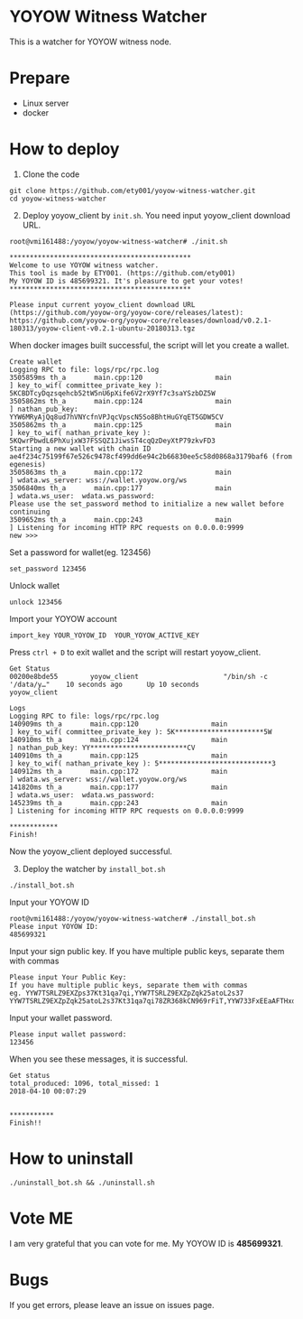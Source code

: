 # YOYOW Witness Watcher

This is a watcher for YOYOW witness node.

# Prepare
* Linux server
* docker

# How to deploy

1. Clone the code

```
git clone https://github.com/ety001/yoyow-witness-watcher.git
cd yoyow-witness-watcher
```

2. Deploy yoyow_client by `init.sh`. You need input yoyow_client download URL.

```
root@vmi161488:/yoyow/yoyow-witness-watcher# ./init.sh 

*********************************************
Welcome to use YOYOW witness watcher.
This tool is made by ETY001. (https://github.com/ety001)
My YOYOW ID is 485699321. It's pleasure to get your votes!
*********************************************

Please input current yoyow_client download URL (https://github.com/yoyow-org/yoyow-core/releases/latest):
https://github.com/yoyow-org/yoyow-core/releases/download/v0.2.1-180313/yoyow-client-v0.2.1-ubuntu-20180313.tgz
```

When docker images built successful, the script will let you create a wallet.

```
Create wallet
Logging RPC to file: logs/rpc/rpc.log
3505859ms th_a       main.cpp:120                  main                 ] key_to_wif( committee_private_key ): 5KCBDTcyDqzsqehcb52tW5nU6pXife6V2rX9Yf7c3saYSzbDZ5W 
3505862ms th_a       main.cpp:124                  main                 ] nathan_pub_key: YYW6MRyAjQq8ud7hVNYcfnVPJqcVpscN5So8BhtHuGYqET5GDW5CV 
3505862ms th_a       main.cpp:125                  main                 ] key_to_wif( nathan_private_key ): 5KQwrPbwdL6PhXujxW37FSSQZ1JiwsST4cqQzDeyXtP79zkvFD3 
Starting a new wallet with chain ID ae4f234c75199f67e526c9478cf499dd6e94c2b66830ee5c58d0868a3179baf6 (from egenesis)
3505863ms th_a       main.cpp:172                  main                 ] wdata.ws_server: wss://wallet.yoyow.org/ws 
3506840ms th_a       main.cpp:177                  main                 ] wdata.ws_user:  wdata.ws_password:  
Please use the set_password method to initialize a new wallet before continuing
3509652ms th_a       main.cpp:243                  main                 ] Listening for incoming HTTP RPC requests on 0.0.0.0:9999
new >>> 
```

Set a password for wallet(eg. 123456)

```
set_password 123456
```

Unlock wallet

```
unlock 123456
```

Import your YOYOW account

```
import_key YOUR_YOYOW_ID  YOUR_YOYOW_ACTIVE_KEY
```

Press `ctrl + D` to exit wallet and the script will restart yoyow_client.

```
Get Status
00200e8bde55        yoyow_client                     "/bin/sh -c '/data/y…"    10 seconds ago      Up 10 seconds                                                  yoyow_client

Logs
Logging RPC to file: logs/rpc/rpc.log
140909ms th_a       main.cpp:120                  main                 ] key_to_wif( committee_private_key ): 5K**********************5W 
140910ms th_a       main.cpp:124                  main                 ] nathan_pub_key: YY************************CV 
140910ms th_a       main.cpp:125                  main                 ] key_to_wif( nathan_private_key ): 5****************************3 
140912ms th_a       main.cpp:172                  main                 ] wdata.ws_server: wss://wallet.yoyow.org/ws 
141820ms th_a       main.cpp:177                  main                 ] wdata.ws_user:  wdata.ws_password:  
145239ms th_a       main.cpp:243                  main                 ] Listening for incoming HTTP RPC requests on 0.0.0.0:9999

************
Finish!
```

Now the yoyow_client deployed successful.

3. Deploy the watcher by `install_bot.sh`

```
./install_bot.sh
```

Input your YOYOW ID

```
root@vmi161488:/yoyow/yoyow-witness-watcher# ./install_bot.sh 
Please input YOYOW ID:
485699321
```

Input your sign public key. If you have multiple public keys, separate them with commas

```
Please input Your Public Key:
If you have multiple public keys, separate them with commas
eg. YYW7TSRLZ9EXZps37Kt31qa7qi,YYW7TSRLZ9EXZpZqk25atoL2s37
YYW7TSRLZ9EXZpZqk25atoL2s37Kt31qa7qi78ZR368kCN969rFiT,YYW733FxEEaAFTHxdTJdowZyQzJ3JnPocsVmdq4aSsm1gSd1VkYDC
```

Input your wallet password.

```
Please input wallet password:
123456
```

When you see these messages, it is successful.

```
Get status
total_produced: 1096, total_missed: 1
2018-04-10 00:07:29


***********
Finish!!
```

# How to uninstall

```
./uninstall_bot.sh && ./uninstall.sh
```

# Vote ME

I am very grateful that you can vote for me. My YOYOW ID is **485699321**.

# Bugs

If you get errors, please leave an issue on issues page.

